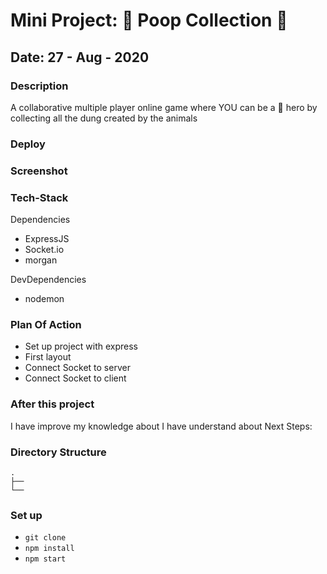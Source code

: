 # Mini Project: 💩 Poop Collection 💩

## Date: 27 - Aug - 2020

### Description

A collaborative multiple player online game where YOU can be a 💩 hero by collecting all the dung created by the animals

### Deploy

### Screenshot

### Tech-Stack

Dependencies

- ExpressJS
- Socket.io
- morgan

DevDependencies

- nodemon

### Plan Of Action

- Set up project with express
- First layout
- Connect Socket to server
- Connect Socket to client

### After this project

I have improve my knowledge about
I have understand about
Next Steps:

### Directory Structure

```
.
├──
└──
```

### Set up

- `git clone`
- `npm install`
- `npm start`
